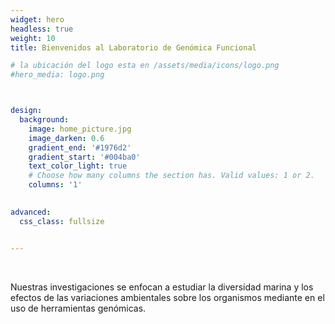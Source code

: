 ```yaml
---
widget: hero
headless: true
weight: 10
title: Bienvenidos al Laboratorio de Genómica Funcional

# la ubicación del logo esta en /assets/media/icons/logo.png
#hero_media: logo.png



design:
  background:
    image: home_picture.jpg
    image_darken: 0.6
    gradient_end: '#1976d2'
    gradient_start: '#004ba0'
    text_color_light: true
    # Choose how many columns the section has. Valid values: 1 or 2.
    columns: '1'
    

advanced:
  css_class: fullsize


---
```


<br>

Nuestras investigaciones se enfocan a estudiar la diversidad marina y los efectos de las variaciones ambientales sobre los organismos mediante en el uso de herramientas genómicas.


<br>

<br>


